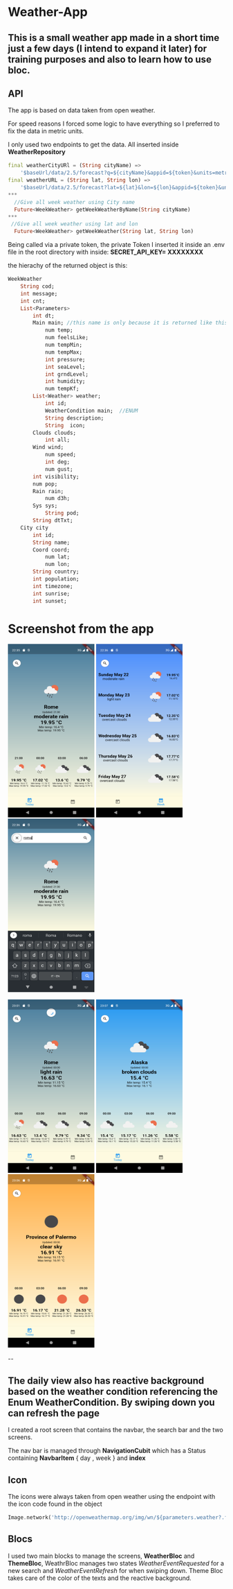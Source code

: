 # Weather-App

This is a small weather app made in a short time just a few days (I intend to expand it later) for training purposes and also to learn how to use bloc.
--
## API

The app is based on data taken from open weather.

For speed reasons I forced some logic to have everything so I preferred to fix the data in metric units.

I only used two endpoints to get the data. All inserted inside **WeatherRepository**

```dart
final weatherCityURl = (String cityName) =>
    '$baseUrl/data/2.5/forecast?q=${cityName}&appid=${token}&units=metric';
final weatherURL = (String lat, String lon) =>
    '$baseUrl/data/2.5/forecast?lat=${lat}&lon=${lon}&appid=${token}&units=metric';
***
  //Give all week weather using City name
  Future<WeekWeather> getWeekWeatherByName(String cityName)
***
 //Give all week weather using lat and lon
  Future<WeekWeather> getWeekWeather(String lat, String lon) 
```
Being called via a private token, the private Token I inserted it inside an .env file in the root directory with inside:
**SECRET_API_KEY= XXXXXXXX**

the hierachy of the returned object is this:
```dart
WeekWeather
    String cod;
    int message;
    int cnt;
    List<Parameters>
        int dt;
        Main main; //this name is only because it is returned like this so for      continuity I leave it like this
            num temp;
            num feelsLike;
            num tempMin;
            num tempMax;
            int pressure;
            int seaLevel;
            int grndLevel;
            int humidity;
            num tempKf;
        List<Weather> weather;
            int id;
            WeatherCondition main;  //ENUM 
            String description;
            String  icon;
        Clouds clouds;
            int all;
        Wind wind;
            num speed;
            int deg;
            num gust;
        int visibility;
        num pop;
        Rain rain;
            num d3h;
        Sys sys;
            String pod;
        String dtTxt;
    City city
        int id;
        String name;
        Coord coord;
            num lat;
            num lon;
        String country;
        int population;
        int timezone;
        int sunrise;
        int sunset;
```

# Screenshot from the app
<p float="left">
<img src="https://github.com/andreilazar-dev/Weather-App/raw/main/images/screen1.png" width="200" height="400">
<img src="https://github.com/andreilazar-dev/Weather-App/raw/main/images/screen2.png" width="200" height="400">
<img src="https://github.com/andreilazar-dev/Weather-App/raw/main/images/search.png" width="200" height="400">
</p>

<p float="left">
<img src="https://github.com/andreilazar-dev/Weather-App/raw/main/images/refresh.png" width="200" height="400">
<img src="https://github.com/andreilazar-dev/Weather-App/raw/main/images/normal.png" width="200" height="400">
<img src="https://github.com/andreilazar-dev/Weather-App/raw/main/images/sun.png" width="200" height="400">
</p>
--

The daily view also has reactive background based on the weather condition referencing the Enum WeatherCondition.
By swiping down you can refresh the page
--

I created a root screen that contains the navbar, the search bar and the two screens.

The nav bar is managed through **NavigationCubit** which has a Status containing **NavbarItem** { day , week  } and **index**

## Icon
The icons were always taken from open weather using the endpoint with the icon code found in the object
```dart
Image.network('http://openweathermap.org/img/wn/${parameters.weather?.first.icon}@2x.png'),
```


## Blocs

I used two main blocks to manage the screens, **WeatherBloc** and **ThemeBloc**,  WeathrBloc manages two states _WeatherEventRequested_ for a new search and  _WeatherEventRefresh_  for when swiping down. Theme Bloc takes care of the color of the texts and the reactive background.